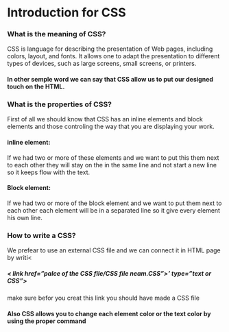 
# Introduction for CSS
### What is the meaning of CSS?
CSS is language for describing the presentation of Web pages, including colors, layout, and fonts. It allows one to adapt the presentation to different types of devices, such as large screens, small screens, or printers.
#### In other semple word we can say that CSS allow us to put our designed touch on the HTML.

### What is the properties of CSS?
First of all we should know that CSS has an inline elements and block elements and those controling the way that you are displaying your work.

#### inline element:
If we had two or more of these elements and we want to put this them next to each other they will stay on the in the same line and not start a new line so it keeps flow with the text.

#### Block element:
If we had two or more of the block element and we want to put them next to each other each element will be in a separated line so it give every element his own line.

### How to write a CSS?
We prefear to use an external CSS file and we can connect it in HTML page by writi< 
##### < link href=”palce of the CSS file/CSS file neam.CSS”>’ type=”text or CSS”>
make sure befor you creat this link you should have made a CSS file
#### Also CSS allows you to change each element color or the text color by using the proper command